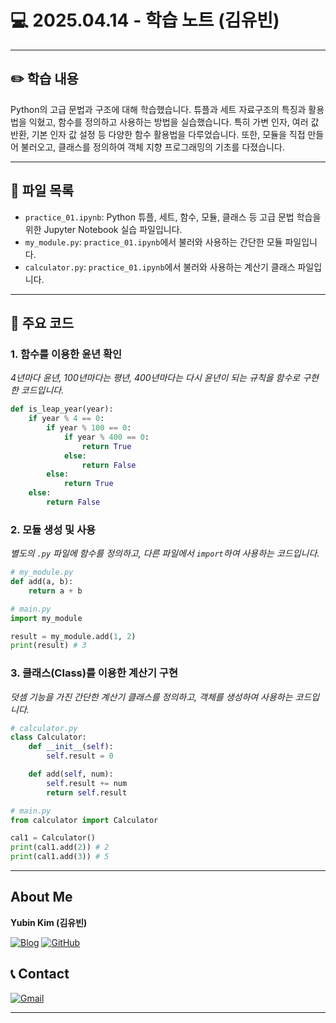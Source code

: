 # 💻 2025.04.14 - 학습 노트 (김유빈)

---

## ✏️ 학습 내용

Python의 고급 문법과 구조에 대해 학습했습니다. 튜플과 세트 자료구조의 특징과 활용법을 익혔고, 함수를 정의하고 사용하는 방법을 실습했습니다. 특히 가변 인자, 여러 값 반환, 기본 인자 값 설정 등 다양한 함수 활용법을 다루었습니다. 또한, 모듈을 직접 만들어 불러오고, 클래스를 정의하여 객체 지향 프로그래밍의 기초를 다졌습니다.

---

## 📁 파일 목록

- `practice_01.ipynb`: Python 튜플, 세트, 함수, 모듈, 클래스 등 고급 문법 학습을 위한 Jupyter Notebook 실습 파일입니다.
- `my_module.py`: `practice_01.ipynb`에서 불러와 사용하는 간단한 모듈 파일입니다.
- `calculator.py`: `practice_01.ipynb`에서 불러와 사용하는 계산기 클래스 파일입니다.

---

## 📌 주요 코드

### 1. 함수를 이용한 윤년 확인
*4년마다 윤년, 100년마다는 평년, 400년마다는 다시 윤년이 되는 규칙을 함수로 구현한 코드입니다.*
```python
def is_leap_year(year):
    if year % 4 == 0:
        if year % 100 == 0:
            if year % 400 == 0:
                return True
            else:
                return False
        else:
            return True
    else:
        return False
```

### 2. 모듈 생성 및 사용
*별도의 `.py` 파일에 함수를 정의하고, 다른 파일에서 `import`하여 사용하는 코드입니다.*
```python
# my_module.py
def add(a, b):
    return a + b

# main.py
import my_module

result = my_module.add(1, 2)
print(result) # 3
```

### 3. 클래스(Class)를 이용한 계산기 구현
*덧셈 기능을 가진 간단한 계산기 클래스를 정의하고, 객체를 생성하여 사용하는 코드입니다.*
```python
# calculator.py
class Calculator:
    def __init__(self):
        self.result = 0

    def add(self, num):
        self.result += num
        return self.result

# main.py
from calculator import Calculator

cal1 = Calculator()
print(cal1.add(2)) # 2
print(cal1.add(3)) # 5
```

---

## About Me

**Yubin Kim (김유빈)**

[![Blog](https://img.shields.io/badge/Blog-FF5722?style=for-the-badge&logo=blogger&logoColor=white)](https://cases.tistory.com/)
<a href="https://github.com/yubi0210"><img src="https://img.shields.io/badge/GitHub-181717?style=for-the-badge&logo=github&logoColor=white" alt="GitHub"/></a>

## 📞 Contact
[![Gmail](https://img.shields.io/badge/ubinn0210@gmail.com-D14836?style=for-the-badge&logo=gmail&logoColor=white)](ubinn0210@gmail.com)


---

